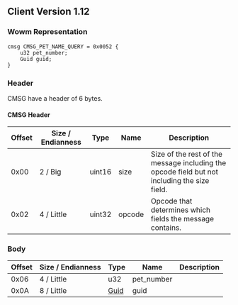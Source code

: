 ## Client Version 1.12

### Wowm Representation
```rust,ignore
cmsg CMSG_PET_NAME_QUERY = 0x0052 {
    u32 pet_number;
    Guid guid;
}
```
### Header
CMSG have a header of 6 bytes.

#### CMSG Header
| Offset | Size / Endianness | Type   | Name   | Description |
| ------ | ----------------- | ------ | ------ | ----------- |
| 0x00   | 2 / Big           | uint16 | size   | Size of the rest of the message including the opcode field but not including the size field.|
| 0x02   | 4 / Little        | uint32 | opcode | Opcode that determines which fields the message contains.|
### Body
| Offset | Size / Endianness | Type | Name | Description |
| ------ | ----------------- | ---- | ---- | ----------- |
| 0x06 | 4 / Little | u32 | pet_number |  |
| 0x0A | 8 / Little | [Guid](../spec/packed-guid.md) | guid |  |
